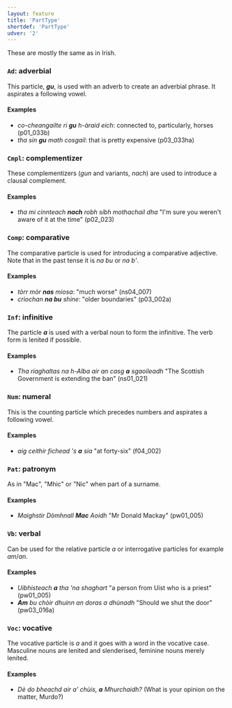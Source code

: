 ```yaml
---
layout: feature
title: 'PartType'
shortdef: 'PartType'
udver: '2'
---
```

These are mostly the same as in Irish.

### <a name="Ad">`Ad`</a>: adverbial

This particle, _**gu**_, is used with an adverb to create an adverbial phrase.
It aspirates a following vowel.

#### Examples

* _co-cheangailte ri **gu** h-àraid eich_: connected to, particularly, horses (p01\_033b)
* _tha sin **gu** math cosgail_: that is pretty expensive (p03\_033ha)

### <a name="Cmpl">`Cmpl`</a>: complementizer

These complementizers (_gun_ and variants, _nach_) are used to introduce a clausal complement.

#### Examples

* _tha mi cinnteach **nach** robh sibh mothachail dha_ "I'm sure you weren't aware of it at the time" (p02\_023)

### <a name="Comp">`Comp`</a>: comparative

The comparative particle is used for introducing a comparative adjective.
Note that in the past tense it is _na bu_ or _na b'_.

#### Examples

* _tòrr mòr **nas** miosa_: "much worse" (ns04\_007)
* _crìochan **na bu** shine_: "older boundaries" (p03\_002a)

### <a name="Inf">`Inf`</a>: infinitive

The particle _<b>a</b>_ is used with a verbal noun to form the infinitive. The verb form is lenited if possible.

#### Examples

* _Tha riaghaltas na h-Alba air an casg <b>a</b> sgaoileadh_ "The Scottish Government is extending the ban" (ns01\_021)

### <a name="Num">`Num`</a>: numeral

This is the counting particle which precedes numbers and aspirates a following vowel.

#### Examples

* _aig ceithir fichead 's **a** sia_ "at forty-six" (f04\_002)

### <a name="Pat">`Pat`</a>: patronym

As in "Mac", "Mhic" or "Nic" when part of a surname.

#### Examples

* _Maighstir Dòmhnall **Mac** Aoidh_ "Mr Donald Mackay" (pw01\_005)

### <a name="Vb">`Vb`</a>: verbal

Can be used for the relative particle _a_ or interrogative particles for example _am_/_an_.

#### Examples

* _Uibhisteach **a** tha 'na shaghart_ "a person from Uist who is a priest" (pw01\_005)
* _**Am** bu chòir dhuinn an doras a dhùnadh_ "Should we shut the door" (pw03\_016a)

### <a name="Voc">`Voc`</a>: vocative

The vocative particle is _a_ and it goes with a word in the vocative case.
Masculine nouns are lenited and slenderised, feminine nouns merely lenited.

#### Examples

* _Dè do bheachd air a’ chùis, **a** Mhurchaidh?_ (What is your opinion on the matter, Murdo?)
<!-- Interlanguage links updated St lis 3 20:58:26 CET 2021 -->
